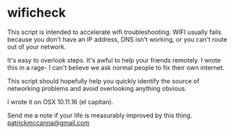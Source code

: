# wificheck

This script is intended to accelerate wifi troubleshooting.
WIFI usually fails because you don't have an IP address, DNS isn't working, or you can't route out of your network. 

It's easy to overlook steps.  It's awful to help your friends remotely.  I wrote this in a rage- I can't believe we ask normal people to fix their own internet.  

This script should hopefully help you quickly identify the source of networking problems and avoid overlooking anything obvious.   

I wrote it on OSX 10.11.16 (el capitan).

Send me a note if your life is measurably improved by this thing.  patrickmccanna@gmail.com
